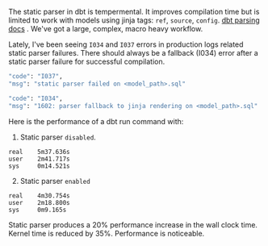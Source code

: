 The static parser in dbt is tempermental. It improves compilation time but is limited to work with models using jinja tags: `ref`, `source`, `config`. [dbt parsing docs](https://docs.getdbt.com/reference/parsing) . We've got a large, complex, macro heavy workflow. 

Lately, I've been seeing `I034` and `I037` errors in production logs related static parser failures. There should always be a fallback (I034) error after a static parser failure for successful compilation.
```bash
"code": "I037",
"msg": "static parser failed on <model_path>.sql"
```

```bash
"code": "I034",
"msg": "1602: parser fallback to jinja rendering on <model_path>.sql"
```

Here is the performance of a dbt run command with:
1. Static parser `disabled`.
```
real    5m37.636s
user    2m41.717s
sys     0m14.521s
```

2. Static parser `enabled`
```
real    4m30.754s
user    2m18.800s
sys     0m9.165s
```

Static parser produces a 20% performance increase in the wall clock time. Kernel time is reduced by 35%. Performance is noticeable.